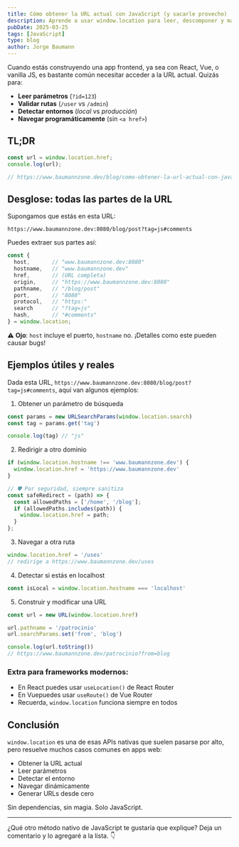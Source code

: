 ```yaml
---
title: Cómo obtener la URL actual con JavaScript (y sacarle provecho)
description: Aprende a usar window.location para leer, descomponer y manipular URLs en el navegador sin dependencias externas.
pubDate: 2025-03-25
tags: [JavaScript]
type: blog
author: Jorge Baumann
---
```


Cuando estás construyendo una app frontend, ya sea con React, Vue, o vanilla JS, es bastante común necesitar acceder a la URL actual. Quizás para:

- **Leer parámetros** (`?id=123`)
- **Validar rutas** (`/user` vs `/admin`)
- **Detectar entornos** (_local_ vs _producción_)
- **Navegar programáticamente** (sin `<a href>`)

## TL;DR

```js
const url = window.location.href;
console.log(url);

// https://www.baumannzone.dev/blog/como-obtener-la-url-actual-con-javascript-y-sacarle-provecho
```

## Desglose: todas las partes de la URL

Supongamos que estás en esta URL:

```
https://www.baumannzone.dev:8080/blog/post?tag=js#comments
```

Puedes extraer sus partes así:

```js
const { 
  host,       // "www.baumannzone.dev:8080"
  hostname,   // "www.baumannzone.dev"
  href,       // (URL completa)
  origin,     // "https://www.baumannzone.dev:8080"
  pathname,   // "/blog/post"
  port,       // "8080"
  protocol,   // "https:"
  search      // "?tag=js"
  hash,       // "#comments"
} = window.location;
```

⚠️ **Ojo**: `host` incluye el puerto, `hostname` no. ¡Detalles como este pueden causar bugs!


## Ejemplos útiles y reales

Dada esta URL, `https://www.baumannzone.dev:8080/blog/post?tag=js#comments`, aquí van algunos ejemplos:

1. Obtener un parámetro de búsqueda

```js
const params = new URLSearchParams(window.location.search)
const tag = params.get('tag')

console.log(tag) // "js"
```


2. Redirigir a otro dominio

```js
if (window.location.hostname !== 'www.baumannzone.dev') {
  window.location.href = 'https://www.baumannzone.dev'
}

// 🛡️ Por seguridad, siempre sanitiza
const safeRedirect = (path) => {
  const allowedPaths = ['/home', '/blog'];
  if (allowedPaths.includes(path)) {
    window.location.href = path;
  }
};
```

3. Navegar a otra ruta

```js
window.location.href = '/uses' 
// redirige a https://www.baumannzone.dev/uses
```

4. Detectar si estás en localhost

```js
const isLocal = window.location.hostname === 'localhost'
```

5. Construir y modificar una URL
```js
const url = new URL(window.location.href)

url.pathname = '/patrocinio'
url.searchParams.set('from', 'blog')

console.log(url.toString())
// https://www.baumannzone.dev/patrocinio?from=blog
```

### Extra para frameworks modernos:
- En React puedes usar `useLocation()` de React Router
- En Vuepuedes usar `useRoute()` de Vue Router
- Recuerda, `window.location` funciona siempre en todos

## Conclusión

`window.location` es una de esas APIs nativas que suelen pasarse por alto, pero resuelve muchos casos comunes en apps web:

- Obtener la URL actual
- Leer parámetros
- Detectar el entorno
- Navegar dinámicamente
- Generar URLs desde cero

Sin dependencias, sin magia. Solo JavaScript.

---

¿Qué otro método nativo de JavaScript te gustaría que explique? Deja un comentario y lo agregaré a la lista. 👇